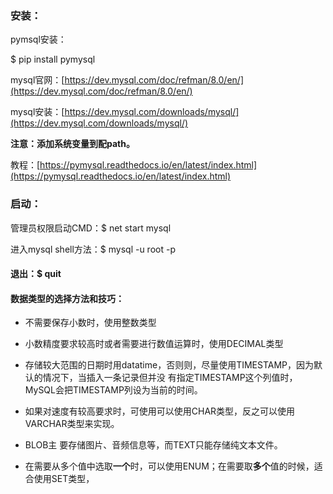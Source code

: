 ### 安装：

pymsql安装：

$ pip install pymysql

mysql官网：[https://dev.mysql.com/doc/refman/8.0/en/](https://dev.mysql.com/doc/refman/8.0/en/)

mysql安装：[https://dev.mysql.com/downloads/mysql/](https://dev.mysql.com/downloads/mysql/)

**注意：添加系统变量到配path。**

教程：[https://pymysql.readthedocs.io/en/latest/index.html](https://pymysql.readthedocs.io/en/latest/index.html)

### 启动：

管理员权限启动CMD：$  net start mysql

进入mysql shell方法：$  mysql -u root -p

#### 退出：$ quit

#### 数据类型的选择方法和技巧：

* 不需要保存小数时，使用整数类型
* 小数精度要求较高时或者需要进行数值运算时，使用DECIMAL类型
* 存储较大范围的日期时用datatime，否则则，尽量使用TIMESTAMP，因为默认的情况下，当插入一条记录但并没 有指定TIMESTAMP这个列值时，MySQL会把TIMESTAMP列设为当前的时间。
* 如果对速度有较高要求时，可使用可以使用CHAR类型，反之可以使用 VARCHAR类型来实现。
* BLOB主 要存储图片、音频信息等，而TEXT只能存储纯文本文件。

* 在需要从多个值中选取**一个**时，可以使用ENUM；在需要取**多个**值的时候，适合使用SET类型，



